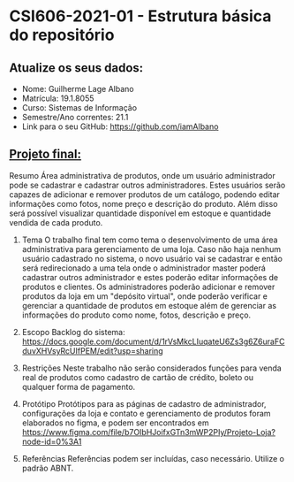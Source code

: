 # **CSI606-2021-01 - Estrutura básica do repositório**

## Atualize os seus dados:

- Nome: Guilherme Lage Albano
- Matrícula: 19.1.8055
- Curso: Sistemas de Informação
- Semestre/Ano correntes: 21.1
- Link para o seu GitHub: https://github.com/iamAlbano

## [Projeto final:](./Projeto/README.md) 


Resumo
Área administrativa de produtos, onde um usuário administrador pode se cadastrar e cadastrar outros administradores. Estes usuários serão capazes de adicionar e remover produtos de um catálogo, podendo editar informações como fotos, nome preço e descrição do produto. Além disso será possível visualizar quantidade disponível em estoque e quantidade vendida de cada produto.

1. Tema
O trabalho final tem como tema o desenvolvimento de uma área administrativa para gerenciamento de uma loja.
Caso não haja nenhum usuário cadastrado no sistema, o novo usuário vai se cadastrar e então será redirecionado a uma tela onde o administrador master poderá cadastrar outros administrador e estes poderão editar informações de produtos e clientes. Os administradores poderão adicionar e remover produtos da loja em um "depósito virtual", onde poderão verificar e gerenciar a quantidade de produtos em estoque além de gerenciar as informações do produto como nome, fotos, descrição e preço.

2. Escopo
Backlog do sistema: https://docs.google.com/document/d/1rVsMkcLIuqateU6Zs3g6Z6uraFCduvXHVsyRcUIfPEM/edit?usp=sharing

3. Restrições
Neste trabalho não serão considerados funções para venda real de produtos como cadastro de cartão de crédito, boleto ou qualquer forma de pagamento.

4. Protótipo
Protótipos para as páginas de cadastro de administrador, configurações da loja e contato e gerenciamento de produtos foram elaborados no figma, e podem ser encontrados em https://www.figma.com/file/b7OIbHJoifxGTn3mWP2PIy/Projeto-Loja?node-id=0%3A1

5. Referências
Referências podem ser incluídas, caso necessário. Utilize o padrão ABNT.

